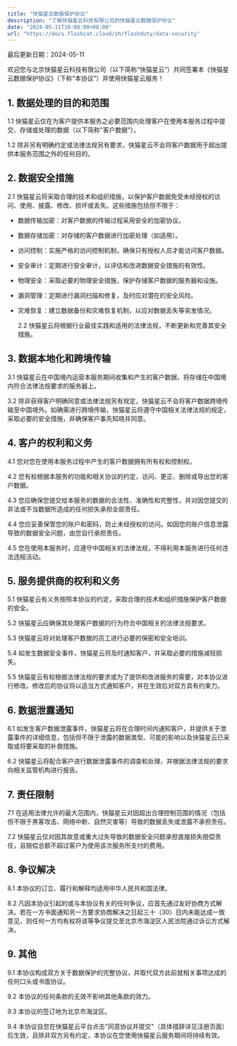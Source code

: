 ```yaml
---
title: "快猫星云数据保护协议"
description: "了解快猫星云科技有限公司的快猫星云数据保护协议"
date: "2024-05-11T10:00:00+08:00"
url: "https://docs.flashcat.cloud/zh/flashduty/data-security"
---
```


最后更新日期：2024-05-11

欢迎您与北京快猫星云科技有限公司（以下简称“快猫星云”）共同签署本《快猫星云数据保护协议》（下称“本协议”）并使用快猫星云服务！

## **1. 数据处理的目的和范围**

1.1 快猫星云仅在为客户提供本服务之必要范围内处理客户在使用本服务过程中提交、存储或处理的数据（以下简称"客户数据"）。

1.2 除非另有明确约定或法律法规另有要求，快猫星云不会将客户数据用于超出提供本服务范围之外的任何目的。

## **2. 数据安全措施**

2.1 快猫星云将采取合理的技术和组织措施，以保护客户数据免受未经授权的访问、使用、披露、修改、损坏或丢失。这些措施包括但不限于：

- 数据传输加密：对客户数据的传输过程采用安全的加密协议。
- 数据存储加密：对存储的客户数据进行加密处理（如适用）。
- 访问控制：实施严格的访问控制机制，确保只有授权人员才能访问客户数据。
- 安全审计：定期进行安全审计，以评估和改进数据安全措施的有效性。
- 物理安全：采取必要的物理安全措施，保护存储客户数据的服务器和设施。
- 漏洞管理：定期进行漏洞扫描和修复，及时应对潜在的安全风险。
- 灾难恢复：建立数据备份和灾难恢复机制，以应对数据丢失等突发情况。

  2.2 快猫星云将根据行业最佳实践和适用的法律法规，不断更新和完善其安全措施。

## **3. 数据本地化和跨境传输**

3.1 快猫星云在中国境内运营本服务期间收集和产生的客户数据，将存储在中国境内符合法律法规要求的服务器上。

3.2 除非获得客户明确同意或法律法规另有规定，快猫星云不会将客户数据跨境传输至中国境外。如确需进行跨境传输，快猫星云将遵守中国相关法律法规的规定，采取必要的安全措施，并确保客户事先知晓并同意。

## **4. 客户的权利和义务**

4.1 您对您在使用本服务过程中产生的客户数据拥有所有权和控制权。

4.2 您有权根据本服务的功能和相关协议的约定，访问、更正、删除或导出您的客户数据。

4.3 您应确保您提交给本服务的数据的合法性、准确性和完整性，并对因您提交的非法或不当数据所造成的任何损失承担全部责任。

4.4 您应妥善保管您的账户和密码，防止未经授权的访问。如因您的账户信息泄露导致的数据安全问题，由您自行承担责任。

4.5 您在使用本服务时，应遵守中国相关的法律法规，不得利用本服务进行任何违法违规活动。

## **5. 服务提供商的权利和义务**

5.1 快猫星云有义务按照本协议的约定，采取合理的技术和组织措施保护客户数据的安全。

5.2 快猫星云应确保其处理客户数据的行为符合中国相关的法律法规要求。

5.3 快猫星云将对处理客户数据的员工进行必要的保密和安全培训。

5.4 如发生数据安全事件，快猫星云将及时通知客户，并采取必要的措施减轻损失。

5.5 快猫星云有权根据法律法规的要求或为了提供和改进服务的需要，对本协议进行修改。修改后的协议将以适当方式通知客户，并在生效后对双方具有约束力。

## **6. 数据泄露通知**

6.1 如发生客户数据泄露事件，快猫星云将在合理时间内通知客户，并提供关于泄露事件的详细信息，包括但不限于泄露的数据类型、可能的影响以及快猫星云已采取或将要采取的补救措施。

6.2 快猫星云将配合客户进行数据泄露事件的调查和处理，并根据法律法规的要求向相关监管机构进行报告。

## **7. 责任限制**

7.1 在适用法律允许的最大范围内，快猫星云对因超出合理控制范围的情况（包括但不限于黑客攻击、网络中断、自然灾害等）导致的数据丢失或泄露不承担责任。

7.2 快猫星云仅对因其故意或重大过失导致的数据安全问题承担直接损失赔偿责任，且赔偿总额不超过客户为使用该次服务所支付的费用。

## **8. 争议解决**

8.1 本协议的订立、履行和解释均适用中华人民共和国法律。

8.2 凡因本协议引起的或与本协议有关的任何争议，应首先通过友好协商方式解决。若在一方书面通知另一方要求协商解决之日起三十（30）日内未能达成一致意见，则任何一方均有权将该等争议提交至北京市海淀区人民法院通过诉讼方式解决。

## **9. 其他**

9.1 本协议构成双方关于数据保护的完整协议，并取代双方此前就相关事项达成的任何口头或书面协议。

9.2 本协议的任何条款的无效不影响其他条款的效力。

9.3 本协议的签订地为北京市海淀区。

9.4 本协议自您在快猫星云平台点击"同意协议并提交"（具体措辞详见注册页面）后生效，且除非双方另有约定，本协议在您使用快猫星云服务期间将持续有效。
